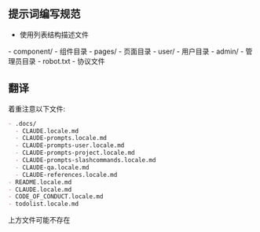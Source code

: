 ## 提示词编写规范

- 使用列表结构描述文件

<Examples>
<GoodExample>
- component/ - 组件目录
- pages/ - 页面目录
</GoodExample>
<GoodExample>
- user/ - 用户目录
- admin/ - 管理员目录
  - robot.txt - 协议文件
</GoodExample>
</Examples>

## 翻译

着重注意以下文件:

```markdown
- .docs/
  - CLAUDE.locale.md
  - CLAUDE-prompts.locale.md
  - CLAUDE-prompts-user.locale.md
  - CLAUDE-prompts-project.locale.md
  - CLAUDE-prompts-slashcommands.locale.md
  - CLAUDE-qa.locale.md
  - CLAUDE-references.locale.md
- README.locale.md
- CLAUDE.locale.md
- CODE_OF_CONDUCT.locale.md
- todolist.locale.md
```

上方文件可能不存在
